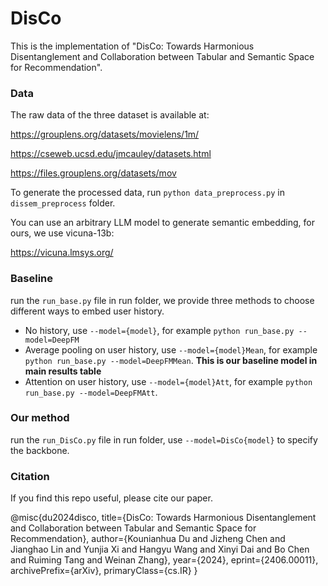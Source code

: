 # DisCo

This is the implementation of "DisCo: Towards Harmonious Disentanglement and Collaboration between Tabular and Semantic Space for Recommendation".

### Data

The raw data of the three dataset is available at:

https://grouplens.org/datasets/movielens/1m/

https://cseweb.ucsd.edu/jmcauley/datasets.html

https://files.grouplens.org/datasets/mov

To generate the processed data, run ```python data_preprocess.py``` in ```dissem_preprocess``` folder.

You can use an arbitrary LLM model to generate semantic embedding, for ours, we use vicuna-13b:

https://vicuna.lmsys.org/

### Baseline

run the ```run_base.py``` file in run folder, we provide three methods to choose different ways to embed user history.

* No history, use ```--model={model}```, for example ```python run_base.py --model=DeepFM```
* Average pooling on user history, use ```--model={model}Mean```, for example ```python run_base.py --model=DeepFMMean```. **This is our baseline model in main results table**
* Attention on user history, use ```--model={model}Att```, for example ```python run_base.py --model=DeepFMAtt```. 

### Our method

run the ```run_DisCo.py``` file in run folder, use ```--model=DisCo{model}``` to specify the backbone.

### Citation

If you find this repo useful, please cite our paper.

@misc{du2024disco,
      title={DisCo: Towards Harmonious Disentanglement and Collaboration between Tabular and Semantic Space for Recommendation}, 
      author={Kounianhua Du and Jizheng Chen and Jianghao Lin and Yunjia Xi and Hangyu Wang and Xinyi Dai and Bo Chen and Ruiming Tang and Weinan Zhang},
      year={2024},
      eprint={2406.00011},
      archivePrefix={arXiv},
      primaryClass={cs.IR}
}
